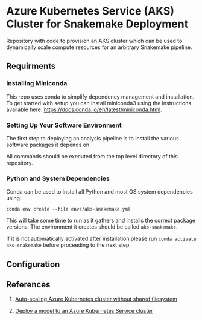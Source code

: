 # Azure Kubernetes Service (AKS) Cluster for Snakemake Deployment

Repository with code to provision an AKS cluster which can be used to
dynamically scale compute resources for an arbitrary Snakemake pipeline.

## Requirments

### Installing Miniconda

This repo uses conda to simplify dependency management and installation.
To get started with setup you can install miniconda3 using the instructions available here: https://docs.conda.io/en/latest/miniconda.html.

### Setting Up Your Software Environment

The first step to deploying an analysis pipeline is to install the various
software packages it depends on.

All commands should be executed from the top level directory of this repository.

### Python and System Dependencies

Conda can be used to install all Python and most OS system dependencies using:

```
conda env create --file envs/aks-snakemake.yml
```

This will take some time to run as it gathers and installs the correct package versions. The environment it creates should be called `aks-snakemake`.

If it is not automatically activated after installation please run
`conda activate aks-snakemake` before proceeding to the next step.

## Configuration

## References

1. [Auto-scaling Azure Kubernetes cluster without shared filesystem](https://snakemake.readthedocs.io/en/stable/executor_tutorial/azure_aks.html)

2. [Deploy a model to an Azure Kubernetes Service cluster](https://docs.microsoft.com/en-us/azure/machine-learning/how-to-deploy-azure-kubernetes-service?tabs=python)